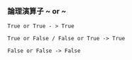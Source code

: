 ### 論理演算子 ~ or ~

```
True or True - > True

True or False / False or True -> True

False or False -> False
```
